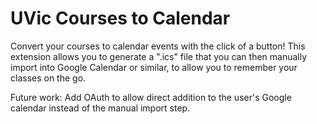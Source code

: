 # UVic Courses to Calendar

Convert your courses to calendar events with the click of a button!
This extension allows you to generate a ".ics" file that you can then manually import into Google Calendar or similar, to allow you to remember your classes on the go.

Future work: 
Add OAuth to allow direct addition to the user's Google calendar instead of the manual import step.
